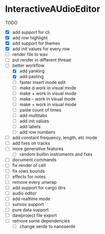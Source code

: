 # InteractiveAUdioEditor

TODO
- [x] add support for cli
- [x] add row highlight
- [x] add support for themes
- [x] add init values for every row
- [ ] render file to wav
- [ ] put render in different thread
- [ ] better workflow
    - [x] add yanking
    - [x] add pasting
    - [ ] faster insert mode edit
    - [ ] make d work in visual mode
    - [ ] make + work in visual mode
    - [ ] make - work in visual mode
    - [ ] make = work in visual mode
    - [ ] paste count of times
    - [ ] add multitabs
    - [ ] add init values
    - [ ] add labels
    - [ ] add row numbers
- [ ] add constant frequency, length, etc mode
- [ ] add fxes on tracks
- [ ] more generative features
    - [ ] random builtin instruments and fxes
- [ ] document commands
- [ ] fix render of cell
- [ ] fix rows bounds
- [ ] effects for notes
- [ ] remove every unwrap
- [ ] add support for cargo dirs
- [ ] audio editor
- [ ] add realtime mode
- [ ] sunvox support
- [ ] pure data support
- [ ] dawproject file export
- [ ] remove some dependencies
    - [ ] change serde to nanoserde
